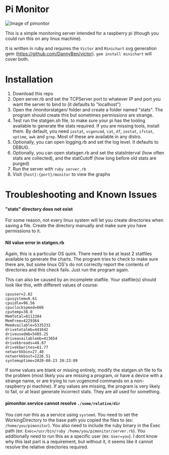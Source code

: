 # Pi Monitor

![Image of pimonitor](https://i.imgur.com/PVPbVC3.png)

This is a simple monitoring server intended for a raspberry pi (though you could run this on any linux machine).

It is written in ruby and requires the `Victor` and `Minichart` svg generation gem (https://github.com/DannyBen/victor). `gem install minichart` will cover both.

# Installation

1) Download this repo
2) Open server.rb and set the TCPServer port to whatever IP and port you want the server to bind to (it defaults to "localhost")
3) Open the /monitorstatgen/ folder and create a folder named "stats". The program should create this but sometimes permissions are strange.
4) Test run the statgen.sh file, to make sure your pi has the tooling available to generate the stats required. If you are missing tools, install them. By default, you need `iostat`, `vcgencmd`, `cat`, `df`, `iostat`, `ifstat`, `uptime`, `awk` and `grep`. Most of these are available in any distro.
6) Optionally, you can open logging.rb and set the log level. It defaults to DEBUG.
7) Optionally, you can open statsgen.rb and set the statsInterval (how often stats are collected), and the statCutoff (how long before old stats are purged)
8) Run the server with `ruby server.rb`
9) Visit `{host}:{port}/monitor` to view the graphs 

# Troubleshooting and Known Issues

#### "stats" directory does not exist
For some reason, not every linux system will let you create directories when saving a file. Create the directory manually and make sure you have permissions to it.

#### Nil value error in statgen.rb
Again, this is a particular OS quirk. There need to be at least 2 statfiles available to generate the charts. The program tries to check to make sure there are, but some linux OS's do not correctly report the contents of directories and this check fails. Just run the program again.

This can also be caused by an incomplete statfile. Your statfile(s) should look like this, with different values of course:

```
cpuuser=2.82
cpusystem=0.61
cpuidle=96.56
cpuclockspeed=666
cputemp=38.0
MemTotal=8112384
MemFree=4229364
MemAvailable=5335232
drivetotalmb=441642
driveusedmb=5485.25
driveavailablemb=413654
drivekbreads=48.87
drivekbwrites=61.77
networkkbin=27.40
networkkbout=1226.51
systemuptime=2020-08-23 20:23:09
```

If some values are blank or missing entirely, modify the statgen.sh file to fix the problem (most likely you are missing a program, or have a device with a strange name, or are trying to run vcgencmd commands on a non-raspberry pi machine). If any values are missing, the program is very likely to fail, or at least generate incorrect stats. They are all used for something.


#### pimonitor.service cannot resolve `./some/relative/dir`
You *can* run this as a service using `systemd`. You need to set the WorkingDirectory to the base path you copied the files to (ex: `/home/you/pimonitor`). You also need to include the ruby binary in the Exec path (ex: `Exec=/usr/bin/ruby /home/you/pimonitor/server.rb`). You additionally need to run this as a specific user (ex: `User=you`). I dont know why this last part is a requirement, but without it, it seems like it cannot resolve the relative directories required. 

